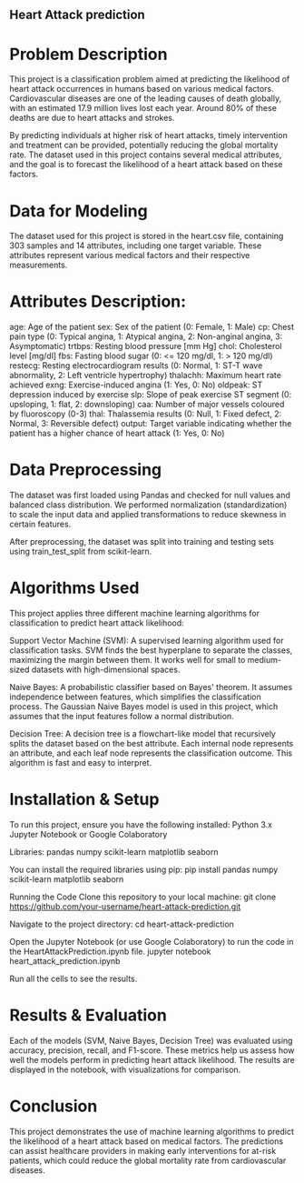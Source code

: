 ## Heart Attack prediction
# Problem Description
This project is a classification problem aimed at predicting the likelihood of heart attack occurrences in humans based on various medical factors. Cardiovascular diseases are one of the leading causes of death globally, with an estimated 17.9 million lives lost each year. Around 80% of these deaths are due to heart attacks and strokes.

By predicting individuals at higher risk of heart attacks, timely intervention and treatment can be provided, potentially reducing the global mortality rate. The dataset used in this project contains several medical attributes, and the goal is to forecast the likelihood of a heart attack based on these factors.

# Data for Modeling
The dataset used for this project is stored in the heart.csv file, containing 303 samples and 14 attributes, including one target variable. These attributes represent various medical factors and their respective measurements.

# Attributes Description:
age: Age of the patient
sex: Sex of the patient (0: Female, 1: Male)
cp: Chest pain type (0: Typical angina, 1: Atypical angina, 2: Non-anginal angina, 3: Asymptomatic)
trtbps: Resting blood pressure [mm Hg]
chol: Cholesterol level [mg/dl]
fbs: Fasting blood sugar (0: <= 120 mg/dl, 1: > 120 mg/dl)
restecg: Resting electrocardiogram results (0: Normal, 1: ST-T wave abnormality, 2: Left ventricle hypertrophy)
thalachh: Maximum heart rate achieved
exng: Exercise-induced angina (1: Yes, 0: No)
oldpeak: ST depression induced by exercise
slp: Slope of peak exercise ST segment (0: upsloping, 1: flat, 2: downsloping)
caa: Number of major vessels coloured by fluoroscopy (0-3)
thal: Thalassemia results (0: Null, 1: Fixed defect, 2: Normal, 3: Reversible defect)
output: Target variable indicating whether the patient has a higher chance of heart attack (1: Yes, 0: No)

# Data Preprocessing
The dataset was first loaded using Pandas and checked for null values and balanced class distribution. We performed normalization (standardization) to scale the input data and applied transformations to reduce skewness in certain features.

After preprocessing, the dataset was split into training and testing sets using train_test_split from scikit-learn.

# Algorithms Used
This project applies three different machine learning algorithms for classification to predict heart attack likelihood:

Support Vector Machine (SVM):
A supervised learning algorithm used for classification tasks. SVM finds the best hyperplane to separate the classes, maximizing the margin between them. It works well for small to medium-sized datasets with high-dimensional spaces.

Naive Bayes:
A probabilistic classifier based on Bayes' theorem. It assumes independence between features, which simplifies the classification process. The Gaussian Naive Bayes model is used in this project, which assumes that the input features follow a normal distribution.

Decision Tree:
A decision tree is a flowchart-like model that recursively splits the dataset based on the best attribute. Each internal node represents an attribute, and each leaf node represents the classification outcome. This algorithm is fast and easy to interpret.

# Installation & Setup
To run this project, ensure you have the following installed:
Python 3.x
Jupyter Notebook or Google Colaboratory 

Libraries:
pandas
numpy
scikit-learn
matplotlib
seaborn

You can install the required libraries using pip:
pip install pandas numpy scikit-learn matplotlib seaborn

Running the Code
Clone this repository to your local machine:
git clone https://github.com/your-username/heart-attack-prediction.git

Navigate to the project directory:
cd heart-attack-prediction

Open the Jupyter Notebook (or use Google Colaboratory) to run the code in the HeartAttackPrediction.ipynb file.
jupyter notebook heart_attack_prediction.ipynb

Run all the cells to see the results.

# Results & Evaluation
Each of the models (SVM, Naive Bayes, Decision Tree) was evaluated using accuracy, precision, recall, and F1-score. These metrics help us assess how well the models perform in predicting heart attack likelihood. The results are displayed in the notebook, with visualizations for comparison.

# Conclusion
This project demonstrates the use of machine learning algorithms to predict the likelihood of a heart attack based on medical factors. The predictions can assist healthcare providers in making early interventions for at-risk patients, which could reduce the global mortality rate from cardiovascular diseases.
